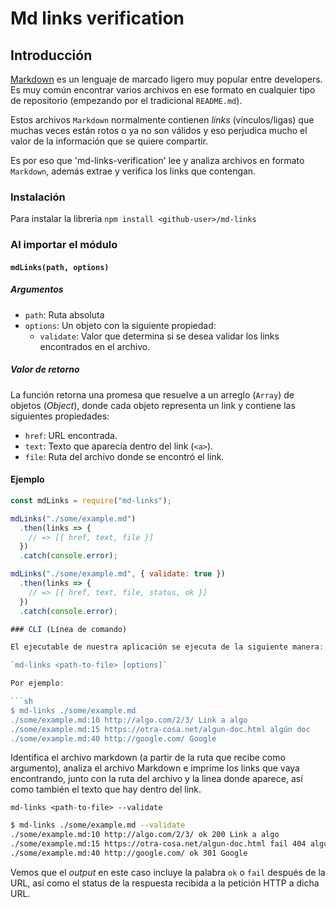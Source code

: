 # Md links verification

## Introducción

[Markdown](https://es.wikipedia.org/wiki/Markdown) es un lenguaje de marcado
ligero muy popular entre developers. Es muy común
encontrar varios archivos en ese formato en cualquier tipo de repositorio
(empezando por el tradicional `README.md`).

Estos archivos `Markdown` normalmente contienen _links_ (vínculos/ligas) que
muchas veces están rotos o ya no son válidos y eso perjudica mucho el valor de
la información que se quiere compartir.

Es por eso que 'md-links-verification' lee y analiza archivos en formato `Markdown`, además extrae y verifica los links que contengan.

### Instalación

Para instalar la libreria 
`npm install <github-user>/md-links`

### Al importar el módulo
#### `mdLinks(path, options)`

##### Argumentos

- `path`: Ruta absoluta 
- `options`: Un objeto con la siguiente propiedad:
  - `validate`: Valor que determina si se desea validar los links encontrados en el archivo. 

##### Valor de retorno

La función retorna una promesa que resuelve a un arreglo
(`Array`) de objetos (_Object_), donde cada objeto representa un link y contiene
las siguientes propiedades:

- `href`: URL encontrada.
- `text`: Texto que aparecía dentro del link (`<a>`).
- `file`: Ruta del archivo donde se encontró el link.

#### Ejemplo

```js
const mdLinks = require("md-links");

mdLinks("./some/example.md")
  .then(links => {
    // => [{ href, text, file }]
  })
  .catch(console.error);

mdLinks("./some/example.md", { validate: true })
  .then(links => {
    // => [{ href, text, file, status, ok }]
  })
  .catch(console.error);

### CLI (Línea de comando)

El ejecutable de nuestra aplicación se ejecuta de la siguiente manera:

`md-links <path-to-file> [options]`

Por ejemplo:

```sh
$ md-links ./some/example.md
./some/example.md:10 http://algo.com/2/3/ Link a algo
./some/example.md:15 https://otra-cosa.net/algun-doc.html algún doc
./some/example.md:40 http://google.com/ Google
```
Identifica el archivo markdown (a partir de la ruta que recibe como
argumento), analiza el archivo Markdown e imprime los links que vaya
encontrando, junto con la ruta del archivo y la linea donde aparece, así como
también el texto que hay dentro del link.

`md-links <path-to-file> --validate`

```sh
$ md-links ./some/example.md --validate
./some/example.md:10 http://algo.com/2/3/ ok 200 Link a algo
./some/example.md:15 https://otra-cosa.net/algun-doc.html fail 404 algún doc
./some/example.md:40 http://google.com/ ok 301 Google
```

Vemos que el _output_ en este caso incluye la palabra `ok` o `fail` después de
la URL, así como el status de la respuesta recibida a la petición HTTP a dicha
URL.